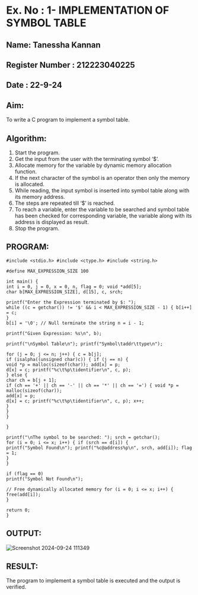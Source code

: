 # Ex. No : 1- IMPLEMENTATION OF SYMBOL TABLE
## Name: Tanessha Kannan
## Register Number : 212223040225
## Date : 22-9-24

## Aim:
To write a C program to implement a symbol table.

## Algorithm:

1. Start the program.
2. Get the input from the user with the terminating symbol ‘$’.
3. Allocate memory for the variable by dynamic memory allocation function.
4. If the next character of the symbol is an operator then only the memory is allocated.
5. While reading, the input symbol is inserted into symbol table along with its memory address.
6. The steps are repeated till ‘$’ is reached.
7. To reach a variable, enter the variable to be searched and symbol table has been checked for corresponding variable, the 
   variable along with its address is displayed as result.
8. Stop the program.
   
## PROGRAM:

```
#include <stdio.h> #include <ctype.h> #include <string.h>

#define MAX_EXPRESSION_SIZE 100

int main() {
int i = 0, j = 0, x = 0, n, flag = 0; void *add[5];
char b[MAX_EXPRESSION_SIZE], d[15], c, srch;

printf("Enter the Expression terminated by $: ");
while ((c = getchar()) != '$' && i < MAX_EXPRESSION_SIZE - 1) { b[i++] = c;
}
b[i] = '\0'; // Null terminate the string n = i - 1;

printf("Given Expression: %s\n", b);

printf("\nSymbol Table\n"); printf("Symbol\taddr\ttype\n");

for (j = 0; j <= n; j++) { c = b[j];
if (isalpha((unsigned char)c)) { if (j == n) {
void *p = malloc(sizeof(char)); add[x] = p;
d[x] = c; printf("%c\t%p\tidentifier\n", c, p);
} else {
char ch = b[j + 1];
if (ch == '+' || ch == '-' || ch == '*' || ch == '=') { void *p = malloc(sizeof(char));
add[x] = p;
d[x] = c; printf("%c\t%p\tidentifier\n", c, p); x++;
}
}
}

}

printf("\nThe symbol to be searched: "); srch = getchar();
for (i = 0; i <= x; i++) { if (srch == d[i]) {
printf("Symbol Found\n"); printf("%c@address%p\n", srch, add[i]); flag = 1;
}
}

if (flag == 0)
printf("Symbol Not Found\n");

// Free dynamically allocated memory for (i = 0; i <= x; i++) {
free(add[i]);
}

return 0;
}
```

## OUTPUT:

![Screenshot 2024-09-24 111349](https://github.com/user-attachments/assets/fc36c006-6e61-49dc-b616-97ba241a809a)


## RESULT:
The program to implement a symbol table is executed and the output is verified.
